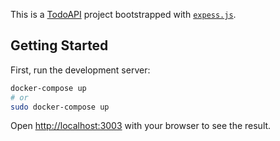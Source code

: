 This is a [TodoAPI](https://nextjs.org/) project bootstrapped with [`expess.js`](https://github.com/vercel/next.js/tree/canary/packages/create-next-app).

## Getting Started

First, run the development server:

```bash
docker-compose up
# or
sudo docker-compose up
```

Open [http://localhost:3003](http://localhost:3003) with your browser to see the result.
